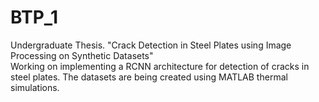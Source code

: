 # BTP_1
Undergraduate Thesis. "Crack Detection in Steel Plates using Image Processing on Synthetic Datasets" <br> 
Working on implementing a RCNN architecture for detection of cracks in steel plates. The datasets are being created using MATLAB thermal simulations. 
